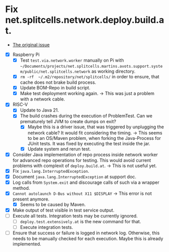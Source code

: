 # Fix net.splitcells.network.deploy.build.at.
* [The original issue](https://github.com/www-splitcells-net/net.splitcells.network/issues/254)
* [x] Raspberry Pi
    * [x] Test `test.via.network.worker` manually on Pi with `~/Documents/projects/net.splitcells.martins.avots.support.system/public/net.splitcells.network` as working directory.
    * [x] `rm -rf  ~/.m2/repository/net/splitcells/` in order to ensure, that cache does not brake build process.
    * [x] Update BOM-Repo in build script.
    * [x] Make test deployment working again. -> This was just a problem with a network cable.
* [x] RISC-V
    * [x] Update to Java 21.
    * [x] The build crashes during the execution of ProblemTest. Can we prematurely tell JVM to create dumps on exit?
        * [x] Maybe this is a driver issue, that was triggered by unplugging the network cable? It would fit considering the timing. -> This seems to be an OS/Maven problem, when forking the Java-Process for JUnit tests. It was fixed by executing the test inside the jar.
        * [x] Update system and rerun test.
* [x] Consider Java implementation of repo process inside network worker for advanced repo operations for testing.
  This would avoid current problems with complexit of `deploy.build.at`. -> This is not useful yet.
* [x] Fix `java.lang.InterruptedException`.
* [x] Document  `java.lang.InterruptedException` at support doc.
* [x] Log calls from `System.exit` and discourage calls of such via a wrapper method.
* [x] `Cannot autolaunch D-Bus without X11 $DISPLAY` -> This error is not present anymore.
    * [x] Seems to be caused by Maven.
* [x] Make output of test visible in test service output.
* [ ] Execute all tests. Integration tests may be currently ignored.
    * [ ] `deploy.test.extensively.at` is the new command for that.
    * [ ] Execute integration tests.
* [ ] Ensure that success or failure is logged in network log. Otherwise, this needs to be manually checked for each execution. Maybe this is already implemented.
